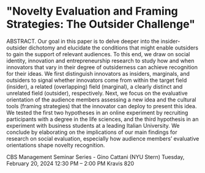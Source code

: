 # "Novelty Evaluation and Framing Strategies: The Outsider Challenge"

ABSTRACT. Our goal in this paper is to delve deeper into the insider-outsider dichotomy and elucidate the conditions that might enable outsiders to gain the support of relevant audiences. To this end, we draw on social identity, innovation and entrepreneurship research to study how and when innovators that vary in their degree of outsiderness can achieve recognition for their ideas. We first distinguish innovators as insiders, marginals, and outsiders to signal whether innovators come from within the target field (insider), a related (overlapping) field (marginal), a clearly distinct and unrelated field (outsider), respectively. Next, we focus on the evaluative orientation of the audience members assessing a new idea and the cultural tools (framing strategies) that the innovator can deploy to present this idea. We tested the first two hypotheses in an online experiment by recruiting participants with a degree in the life sciences, and the third hypothesis in an experiment with business students at a leading Italian University. We conclude by elaborating on the implications of our main findings for research on social evaluation, especially how audience members’ evaluative orientations shape novelty recognition.

CBS Management Seminar Series - Gino Cattani (NYU Stern)
Tuesday, February 20, 2024
12:30 PM – 2:00 PM
Kravis 820
